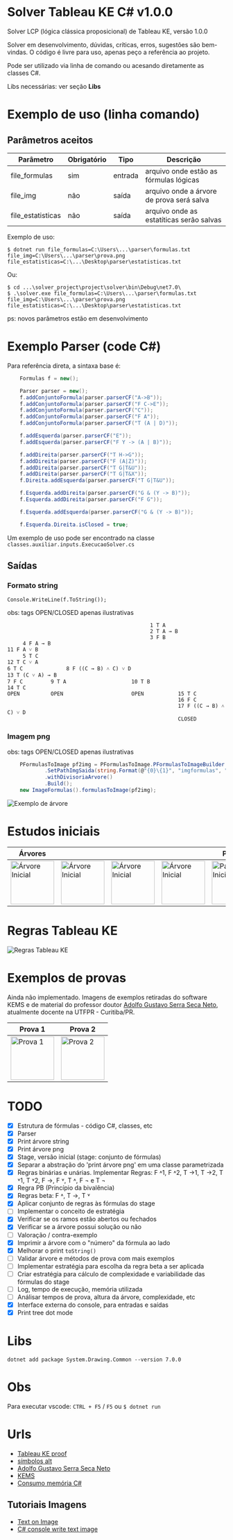 # Solver Tableau KE C# v1.0.0

Solver LCP (lógica clássica proposicional) de Tableau KE, versão 1.0.0

Solver em desenvolvimento, dúvidas, críticas, erros, sugestões são bem-vindas. 
O código é livre para uso, apenas peço a referência ao projeto.

Pode ser utilizado via linha de comando ou acesando diretamente as classes C#.

Libs necessárias: ver seção **Libs**

# Exemplo de uso (linha comando)

## Parâmetros aceitos


| Parâmetro         | Obrigatório | Tipo    | Descrição                                 |
| ----------------- | ----------- | ------- | ----------------------------------------- |
| file_formulas     | sim         | entrada | arquivo onde estão as fórmulas lógicas    |
| file_img          | não         | saída   | arquivo onde a árvore de prova será salva |
| file_estatisticas | não         | saída   | arquivo onde as estatíticas serão salvas  |

Exemplo de uso:

`$ dotnet run file_formulas=C:\Users\...\parser\formulas.txt file_img=C:\Users\...\parser\prova.png file_estatisticas=C:\...\Desktop\parser\estatisticas.txt`

Ou:

```
$ cd ...\solver_project\project\solver\bin\Debug\net7.0\
$ .\solver.exe file_formulas=C:\Users\...\parser\formulas.txt file_img=C:\Users\...\parser\prova.png file_estatisticas=C:\...\Desktop\parser\estatisticas.txt
```

ps: novos parâmetros estão em desenvolvimento

# Exemplo Parser (code C#)

Para referência direta, a sintaxa base é:

```csharp
    Formulas f = new();

    Parser parser = new();
    f.addConjuntoFormula(parser.parserCF("A->B"));
    f.addConjuntoFormula(parser.parserCF("F C->E"));
    f.addConjuntoFormula(parser.parserCF("C"));
    f.addConjuntoFormula(parser.parserCF("F A"));
    f.addConjuntoFormula(parser.parserCF("T (A | D)"));

    f.addEsquerda(parser.parserCF("E"));
    f.addEsquerda(parser.parserCF("F Y -> (A | B)"));

    f.addDireita(parser.parserCF("T H->G"));
    f.addDireita(parser.parserCF("F (A|Z)"));
    f.addDireita(parser.parserCF("T G|T&U"));
    f.addDireita(parser.parserCF("T G|T&X"));
    f.Direita.addEsquerda(parser.parserCF("T G|T&U"));

    f.Esquerda.addDireita(parser.parserCF("G & (Y -> B)"));
    f.Esquerda.addDireita(parser.parserCF("F G"));

    f.Esquerda.addEsquerda(parser.parserCF("G & (Y -> B)"));

    f.Esquerda.Direita.isClosed = true;
```

Um exemplo de uso pode ser encontrado na classe `classes.auxiliar.inputs.ExecucaoSolver.cs`

## Saídas

### Formato string

`Console.WriteLine(f.ToString());`

obs: tags OPEN/CLOSED apenas ilustrativas

```
                                              1 T A
                                              2 T A → B
                                              3 F B
     4 F A → B                                                               11 F A ˅ B
     5 T C                                                                   12 T C ˅ A
6 T C              8 F ((C → B) ˄ C) ˅ D                                     13 T (C ˅ A) → B
7 F C         9 T A                     10 T B                               14 T C
OPEN          OPEN                      OPEN           15 T C
                                                       16 F C
                                                       17 F ((C → B) ˄ C) ˅ D
                                                       CLOSED
```

### Imagem png

obs: tags OPEN/CLOSED apenas ilustrativas

```csharp
    PFormulasToImage pf2img = PFormulasToImage.PFormulasToImageBuilder.Init(f)
            .SetPathImgSaida(string.Format(@"{0}\{1}", "imgformulas", "bmp_formula.png"))
            .withDivisoriaArvore()
            .Build();
    new ImageFormulas().formulasToImage(pf2img);
```

<img src="imgformulas\bmp_formula.png" alt="Exemplo de árvore">

# Estudos iniciais

| Árvores                                                                                                                                         |                                                                                                                                                 |                                                                                                                                                 |                                                                                                                                                 | Parser                                                                                                                                                |
| ----------------------------------------------------------------------------------------------------------------------------------------------- | ----------------------------------------------------------------------------------------------------------------------------------------------- | ----------------------------------------------------------------------------------------------------------------------------------------------- | ----------------------------------------------------------------------------------------------------------------------------------------------- | ----------------------------------------------------------------------------------------------------------------------------------------------------- |
| <a href="imagens\estudos\arv_001.jpg" target="_blank"><img src="imagens\estudos\arv_001.jpg" alt="Árvore Inicial" width="100" height="100"></a> | <a href="imagens\estudos\arv_002.jpg" target="_blank"><img src="imagens\estudos\arv_002.jpg" alt="Árvore Inicial" width="100" height="100"></a> | <a href="imagens\estudos\arv_003.jpg" target="_blank"><img src="imagens\estudos\arv_003.jpg" alt="Árvore Inicial" width="100" height="100"></a> | <a href="imagens\estudos\arv_004.jpg" target="_blank"><img src="imagens\estudos\arv_004.jpg" alt="Árvore Inicial" width="100" height="100"></a> | <a href="imagens\estudos\parser_001.jpg" target="_blank"><img src="imagens\estudos\parser_001.jpg" alt="Parser Inicial" width="100" height="100"></a> |

# Regras Tableau KE

<img src="imagens\rules_KE_1.png" alt="Regras Tableau KE">

# Exemplos de provas

Ainda não implementado. Imagens de exemplos retiradas do software KEMS e de material do professor doutor [Adolfo Gustavo Serra Seca Neto](https://adolfont.github.io), atualmente docente na UTFPR - Curitiba/PR.

| Prova 1                                                                                                                          | Prova 2                                                                                                                          |
| -------------------------------------------------------------------------------------------------------------------------------- | -------------------------------------------------------------------------------------------------------------------------------- |
| <a href="imagens\2-Figure1-1.png" target="_blank"><img src="imagens\2-Figure1-1.png" alt="Prova 1" width="100" height="100"></a> | <a href="imagens\2-Figure2-1.png" target="_blank"><img src="imagens\2-Figure2-1.png" alt="Prova 2" width="100" height="100"></a> |

# TODO

- [x] Estrutura de fórmulas - código C#, classes, etc
- [x] Parser
- [x] Print árvore string
- [x] Print árvore png
- [x] Stage, versão inicial \(stage: conjunto de fórmulas)
- [x] Separar a abstração do 'print árvore png' em uma classe parametrizada
- [x] Regras binárias e unárias. Implementar Regras: F ˄1, F ˄2, T →1, T →2, T ˅1, T ˅2, F →, F ˅, T ˄, F ¬ e T ¬
- [x] Regra PB (Princípio da bivalência)
- [x] Regras beta: F ˄, T →, T ˅
- [x] Aplicar conjunto de regras às fórmulas do stage
- [ ] Implementar o conceito de estratégia
- [x] Verificar se os ramos estão abertos ou fechados
- [x] Verificar se a árvore possui solução ou não
- [ ] Valoração / contra-exemplo
- [x] Imprimir a árvore com o "número" da fórmula ao lado
- [x] Melhorar o print `toString()`
- [ ] Validar árvore e métodos de prova com mais exemplos
- [ ] Implementar estratégia para escolha da regra beta a ser aplicada
- [ ] Criar estratégia para cálculo de complexidade e variabilidade das fórmulas do stage
- [ ] Log, tempo de execução, memória utilizada
- [ ] Análisar tempos de prova, altura da árvore, complexidade, etc
- [x] Interface externa do console, para entradas e saídas
- [x] Print tree dot mode

# Libs

```
dotnet add package System.Drawing.Common --version 7.0.0
```

# Obs

Para executar vscode: `CTRL + F5` / `F5` ou `$ dotnet run`

# Urls

- [Tableau KE proof](https://www.google.com/search?q=tableu+ke+proof&tbm=isch&ved=2ahUKEwjq2Zu77LT_AhXcrZUCHb0dDdUQ2-cCegQIABAA&oq=tableau+ke+proof&gs_lcp=CgNpbWcQA1DPA1icDGCQDWgAcAB4AIAB5wGIAbgKkgEDMi02mAEAoAEBqgELZ3dzLXdpei1pbWfAAQE&sclient=img&ei=82aCZKqUFtzb1sQPvbu0qA0&bih=1086&biw=2154&client=opera-gx&hs=Kn8#imgrc=4ioBaZZw7fOZwM)
- [símbolos alt](https://www.freecodecamp.org/portuguese/news/codigos-alt-como-digitar-caracteres-especiais-e-simbolos-do-teclado-no-windows-usando-as-teclas-alt/)
- [Adolfo Gustavo Serra Seca Neto](https://adolfont.github.io)
- [KEMS](https://github.com/adolfont/KEMS)
- [Consumo memória C#](https://elemarjr.wordpress.com/2010/09/28/monitorando-consumo-de-memria-e-tempo-de-execuo/)

## Tutoriais Imagens

- [Text on Image](https://stackoverflow.com/questions/6826921/write-text-on-an-image-in-c-sharp)
- [C# console write text image](t.ly/_m-Z)
